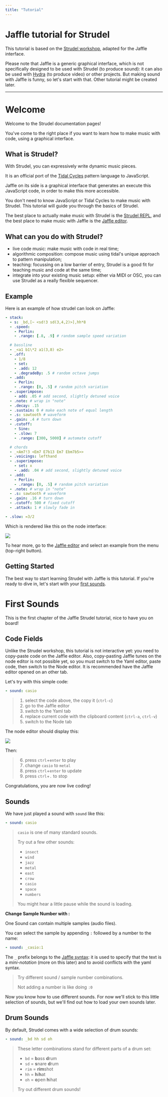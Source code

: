 ```yaml
---
title: "Tutorial"
---
```


# Jaffle tutorial for Strudel

This tutorial is based on the [Strudel workshop](https://strudel.cc/workshop/getting-started/), adapted for the Jaffle interface.

Please note that Jaffle is a generic graphical interface, which is not specifically designed to be used with Strudel (to produce sound): it can also be used with [Hydra](https://hydra.ojack.xyz/) (to produce video) or other projects. But making sound with Jaffle is funny, so let's start with that. Other tutorial might be created later.

---

# Welcome

Welcome to the Strudel documentation pages!

You've come to the right place if you want to learn how to make music with code, using a graphical interface.

## What is Strudel?

With Strudel, you can expressively write dynamic music pieces.

It is an official port of the [Tidal Cycles](https://tidalcycles.org/) pattern language to JavaScript.

Jaffle on its side is a graphical interface that generates an execute this JavaScript code, in order to make this more accessible.

You don't need to know JavaScript or Tidal Cycles to make music with Strudel.
This tutorial will guide you through the basics of Strudel.

The best place to actually make music with Strudel is the [Strudel REPL](https://strudel.cc/), and the best place to make music with Jaffle is the [Jaffle editor](https://roipoussiere.frama.io/jaffle/editor/).

## What can you do with Strudel?

- live code music: make music with code in real time;
- algorithmic composition: compose music using tidal's unique approach to pattern manipulation;
- teaching: focussing on a low barrier of entry, Strudel is a good fit for teaching music and code at the same time;
- integrate into your existing music setup: either via MIDI or OSC, you can use Strudel as a really flexible sequencer.

## Example

Here is an example of how strudel can look on Jaffle:

```yml
- stack:
  - s: _bd,[~ <sd!3 sd(3,4,2)>],hh*8
  - .speed:
    - Perlin:
    - .range: [.8, .9] # random sample speed variation

  # bassline
  - _<a1 b1\*2 a1(3,8) e2>
  - .off:
    - 1/8
    - set:
    - .add: 12
    - .degradeBy: .5 # random octave jumps
  - .add:
    - Perlin:
    - .range: [0, .5] # random pitch variation
  - .superimpose:
    - add: .05 # add second, slightly detuned voice
  - .note: # wrap in "note"
  - .decay: .15
  - .sustain: 0 # make each note of equal length
  - .s: sawtooth # waveform
  - .gain: .4 # turn down
  - .cutoff:
    - Sine:
    - .slow: 7
    - .range: [300, 5000] # automate cutoff

  # chords
  - _<Am7!3 <Em7 E7b13 Em7 Ebm7b5>>
  - .voicings: lefthand
  - .superimpose:
    - set: x
    - .add: .04 # add second, slightly detuned voice
  - .add:
    - Perlin:
    - .range: [0, .5] # random pitch variation
  - .note: # wrap in "note"
  - .s: sawtooth # waveform
  - .gain: .16 # turn down
  - .cutoff: 500 # fixed cutoff
  - .attack: 1 # slowly fade in

- .slow: =3/2
```

Which is rendered like this on the node interface:

![](../images/demo.png)

To hear more, go to the [Jaffle editor](https://roipoussiere.frama.io/jaffle/editor/) and select an
example from the menu (top-right button).

## Getting Started

The best way to start learning Strudel with Jaffle is this tutorial.
If you're ready to dive in, let's start with your [first sounds](#first-sounds).

# First Sounds

This is the first chapter of the Jaffle Strudel tutorial, nice to have you on board!

## Code Fields

Unlike the Strudel workshop, this tutorial is not interactive yet: you need to copy-paste code on
the Jaffle editor. Also, copy-pasting Jaffle tunes on the node editor is not possible yet, so you
must switch to the Yaml editor, paste code, then switch to the Node editor. It is recommended have
the Jaffle editor opened on an other tab.

Let's try with this simple code:

```yml
- sound: casio
```

> 1. select the code above, the copy it (`ctrl-c`)
> 2. go to the Jaffle editor
> 3. switch to the Yaml tab
> 4. replace current code with the clipboard content (`ctrl-a`, `ctrl-v`)
> 5. switch to the Node tab

The node editor should display this:

![](../images/intro.png)

Then:

> 6. press `ctrl`+`enter` to play
> 7. change `casio` to `metal`
> 8. press `ctrl`+`enter` to update
> 9. press `ctrl`+`.` to stop

Congratulations, you are now live coding!

## Sounds

We have just played a sound with `sound` like this:

```yml
- sound: casio
```

> `casio` is one of many standard sounds.
> 
> Try out a few other sounds:
> 
> - `insect`
> - `wind`
> - `jazz`
> - `metal`
> - `east`
> - `crow`
> - `casio`
> - `space`
> - `numbers`
>
> You might hear a little pause while the sound is loading.

**Change Sample Number with :**

One Sound can contain multiple samples (audio files).

You can select the sample by appending `:` followed by a number to the name:

```yml
- sound: _casio:1
```

The `_` prefix belongs to the [Jaffle syntax](https://roipoussiere.frama.io/jaffle/syntax/): it is used to specify that the text is a *mini-notation* (more on this later) and to avoid conflicts with the yaml syntax.

> Try different sound / sample number combinations.
>
> Not adding a number is like doing `:0`

Now you know how to use different sounds.
For now we'll stick to this little selection of sounds, but we'll find out how to load your own sounds later.

## Drum Sounds

By default, Strudel comes with a wide selection of drum sounds:

```yml
- sound: _bd hh sd oh
```

> These letter combinations stand for different parts of a drum set:
>
> - `bd` = **b**ass **d**rum
> - `sd` = **s**nare **d**rum
> - `rim` = **rim**shot
> - `hh` = **h**i**h**at
> - `oh` = **o**pen **h**ihat
> 
> Try out different drum sounds!

<!--
To change the sound character of our drums, we can use `bank` to change the drum machine:

<MiniRepl hideHeader client:visible tune={`sound("bd hh sd oh").bank("RolandTR909")`} hideHeader />

In this example `RolandTR909` is the name of the drum machine that we're using.
It is a famous drum machine for house and techno beats.

<Box>

Try changing `RolandTR909` to one of

- `AkaiLinn`
- `RhythmAce`
- `RolandTR808`
- `RolandTR707`
- `ViscoSpaceDrum`

There are a lot more, but let's keep it simple for now

🦥 Pro-Tip: Mark a name via double click. Then just copy and paste!

</Box>

## Sequences

In the last example, we already saw that you can play multiple sounds in a sequence by separating them with a space:

<MiniRepl hideHeader client:visible tune={`sound("bd hh sd hh")`} punchcard />

Notice how the currently playing sound is highlighted in the code and also visualized below.

<Box>

Try adding more sounds to the sequence!

</Box>

**The longer the sequence, the faster it runs**

<MiniRepl hideHeader client:visible tune={`sound("bd bd hh bd rim bd hh bd")`} punchcard />

The content of a sequence will be squished into what's called a cycle.

**One way to change the tempo is using `cpm`**

<MiniRepl hideHeader client:visible tune={`sound("bd bd hh bd rim bd hh bd").cpm(40)`} punchcard />

<Box>

cpm = cycles per minute

By default, the tempo is 60 cycles per minute = 1 cycle per second.

</Box>

We will look at other ways to change the tempo later!

**Add a rests in a sequence with '~'**

<MiniRepl hideHeader client:visible tune={`sound("bd hh ~ rim")`} punchcard />

**Sub-Sequences with [brackets]**

<MiniRepl hideHeader client:visible tune={`sound("bd [hh hh] sd [hh bd]")`} punchcard />

<Box>

Try adding more sounds inside a bracket!

</Box>

Similar to the whole sequence, the content of a sub-sequence will be squished to the its own length.

**Multiplication: Speed things up**

<MiniRepl hideHeader client:visible tune={`sound("bd hh*2 rim hh*3")`} punchcard />

**Multiplication: Speed up sequences**

<MiniRepl hideHeader client:visible tune={`sound("bd [hh rim]*2")`} punchcard />

**Multiplication: Speeeeeeeeed things up**

<MiniRepl hideHeader client:visible tune={`sound("bd hh*16 rim hh*8")`} punchcard />

<Box>

Pitch = really fast rhythm

</Box>

**Sub-Sub-Sequences with [[brackets]]**

<MiniRepl hideHeader client:visible tune={`sound("bd [[rim rim] hh]")`} punchcard />

<Box>

You can go as deep as you want!

</Box>

**Play sequences in parallel with comma**

<MiniRepl hideHeader client:visible tune={`sound("hh hh hh, bd casio")`} punchcard />

You can use as many commas as you want:

<MiniRepl hideHeader client:visible tune={`sound("hh hh hh, bd bd, ~ casio")`} punchcard />

Commas can also be used inside sub-sequences:

<MiniRepl hideHeader client:visible tune={`sound("hh hh hh, bd [bd,casio]")`} punchcard />

<Box>

Notice how the 2 above are the same?

It is quite common that there are many ways to express the same idea.

</Box>

**Multiple Lines with backticks**

<MiniRepl
  hideHeader
  client:visible
  tune={`sound(\`bd*2, ~ cp, 
~ ~ ~ oh, hh*4,
[~ casio]*2\`)`}
  punchcard
/>

**selecting sample numbers separately**

Instead of using ":", we can also use the `n` function to select sample numbers:

<MiniRepl hideHeader client:visible tune={`n("0 1 [4 2] 3*2").sound("jazz")`} punchcard />

This is shorter and more readable than:

<MiniRepl hideHeader client:visible tune={`sound("jazz:0 jazz:1 [jazz:4 jazz:2] jazz:3*2")`} punchcard />

## Recap

Now we've learned the basics of the so called Mini-Notation, the rhythm language of Tidal.
This is what we've leared so far:

| Concept           | Syntax   | Example                                                                          |
| ----------------- | -------- | -------------------------------------------------------------------------------- |
| Sequence          | space    | <MiniRepl hideHeader client:visible tune={`sound("bd bd sd hh")`} />             |
| Sample Number     | :x       | <MiniRepl hideHeader client:visible tune={`sound("hh:0 hh:1 hh:2 hh:3")`} />     |
| Rests             | ~        | <MiniRepl hideHeader client:visible tune={`sound("metal ~ jazz jazz:1")`} />     |
| Sub-Sequences     | \[\]     | <MiniRepl hideHeader client:visible tune={`sound("bd wind [metal jazz] hh")`} /> |
| Sub-Sub-Sequences | \[\[\]\] | <MiniRepl hideHeader client:visible tune={`sound("bd [metal [jazz sd]]")`} />    |
| Speed up          | \*       | <MiniRepl hideHeader client:visible tune={`sound("bd sd*2 cp*3")`} />            |
| Parallel          | ,        | <MiniRepl hideHeader client:visible tune={`sound("bd*2, hh*2 [hh oh]")`} />      |

The Mini-Notation is usually used inside some function. These are the functions we've seen so far:

| Name  | Description                         | Example                                                                            |
| ----- | ----------------------------------- | ---------------------------------------------------------------------------------- |
| sound | plays the sound of the given name   | <MiniRepl hideHeader client:visible tune={`sound("bd sd")`} />                     |
| bank  | selects the sound bank              | <MiniRepl hideHeader client:visible tune={`sound("bd sd").bank("RolandTR909")`} /> |
| cpm   | sets the tempo in cycles per minute | <MiniRepl hideHeader client:visible tune={`sound("bd sd").cpm(90)`} />             |
| n     | select sample number                | <MiniRepl hideHeader client:visible tune={`n("0 1 4 2").sound("jazz")`} />         |

## Examples

**Basic rock beat**

<MiniRepl hideHeader client:visible tune={`sound("bd sd, hh*4").bank("RolandTR505").cpm(100/2)`} punchcard />

**Classic house**

<MiniRepl hideHeader client:visible tune={`sound("bd*2, ~ cp, [~ hh]*2").bank("RolandTR909")`} punchcard />

<Box>

Notice that the two patterns are extremely similar.
Certain drum patterns are reused across genres.

</Box>

We Will Rock you

<MiniRepl hideHeader client:visible tune={`sound("bd*2 cp").bank("RolandTR707").cpm(81/2)`} punchcard />

**Yellow Magic Orchestra - Firecracker**

<MiniRepl
  hideHeader
  client:visible
  tune={`sound("bd sd, ~ ~ ~ hh ~ hh ~ ~, ~ perc ~ perc:1*2")
.bank("RolandCompurhythm1000")`}
  punchcard
/>

**Imitation of a 16 step sequencer**

<MiniRepl
  hideHeader
  client:visible
  tune={`sound(\`
[~  ~  oh ~ ] [~  ~  ~  ~ ] [~  ~  ~  ~ ] [~  ~  ~  ~ ],
[hh hh ~  ~ ] [hh ~  hh ~ ] [hh ~  hh ~ ] [hh ~  hh ~ ],
[~  ~  ~  ~ ] [cp ~  ~  ~ ] [~  ~  ~  ~ ] [cp ~  ~  ~ ],
[bd ~  ~  ~ ] [~  ~  ~  bd] [~  ~  bd ~ ] [~  ~  ~  bd]
\`).cpm(90/4)`}
  punchcard
/>

**Another one**

<MiniRepl
  hideHeader
  client:visible
  tune={`sound(\`
[~  ~  ~  ~ ] [~  ~  ~  ~ ] [~  ~  ~  ~ ] [~  ~  oh:1 ~ ],
[hh hh hh hh] [hh hh hh hh] [hh hh hh hh] [hh hh ~  ~ ],
[~  ~  ~  ~ ] [cp ~  ~  ~ ] [~  ~  ~  ~ ] [~  cp ~  ~ ],
[bd bd ~  ~ ] [~  ~  bd ~ ] [bd bd ~ bd ] [~  ~  ~  ~ ]
\`).bank("RolandTR808").cpm(88/4)`}
  punchcard
/>

**Not your average drums**

<MiniRepl
  hideHeader
  client:visible
  tune={`s(\`jazz*2, 
insect [crow metal] ~ ~, 
~ space:4 ~ space:1,
~ wind\`)
.cpm(100/2)`}
  punchcard
/>

Now that we know the basics of how to make beats, let's look at how we can play [notes](/workshop/first-notes)

---

# First Notes

Let's look at how we can play notes

## numbers and notes

**play notes with numbers**

<MiniRepl
  hideHeader
  client:visible
  tune={`note("48 52 55 59").sound("piano")`}
  claviature
  claviatureLabels={Object.fromEntries(
    Array(49)
      .fill()
      .map((_, i) => [midi2note(i + 36), i + 36]),
  )}
/>

<Box>

Try out different numbers!

Try decimal numbers, like 55.5

</Box>

**play notes with letters**

<MiniRepl
  hideHeader
  client:visible
  tune={`note("c e g b").sound("piano")`}
  claviature
  claviatureLabels={Object.fromEntries(['c3', 'd3', 'e3', 'f3', 'g3', 'a3', 'b3'].map((n) => [n, n.split('')[0]]))}
/>

<Box>

Try out different letters (a - g).

Can you find melodies that are actual words? Hint: ☕ 😉 ⚪

</Box>

**add flats or sharps to play the black keys**

<MiniRepl
  hideHeader
  client:visible
  tune={`note("db eb gb ab bb").sound("piano")`}
  claviature
  claviatureLabels={Object.fromEntries(
    ['db3', 'eb3', 'gb3', 'ab3', 'bb3'].map((n) => [n, n.split('').slice(0, 2).join('')]),
  )}
/>

<MiniRepl
  hideHeader
  client:visible
  tune={`note("c# d# f# g# a#").sound("piano")`}
  claviature
  claviatureLabels={Object.fromEntries(
    ['c#3', 'd#3', 'f#3', 'g#3', 'a#3'].map((n) => [n, n.split('').slice(0, 2).join('')]),
  )}
/>

**play notes with letters in different octaves**

<MiniRepl
  hideHeader
  client:visible
  tune={`note("c2 e3 g4 b5").sound("piano")`}
  claviature
  claviatureLabels={Object.fromEntries(['c1', 'c2', 'c3', 'c4', 'c5'].map((n) => [n, n]))}
  claviatureLabels={Object.fromEntries(
    Array(49)
      .fill()
      .map((_, i) => [midi2note(i + 36), midi2note(i + 36)]),
  )}
/>

<Box>

Try out different octaves (1-8)

</Box>

If you are not comfortable with the note letter system, it should be easier to use numbers instead.
Most of the examples below will use numbers for that reason.
We will also look at ways to make it easier to play the right notes later.

## changing the sound

Just like with unpitched sounds, we can change the sound of our notes with `sound`:

<MiniRepl hideHeader client:visible tune={`note("36 43, 52 59 62 64").sound("piano")`} />

{/* c2 g2, e3 b3 d4 e4 */}

<Box>

Try out different sounds:

- gm_electric_guitar_muted
- gm_acoustic_bass
- gm_voice_oohs
- gm_blown_bottle
- sawtooth
- square
- triangle
- how about bd, sd or hh?
- remove `.sound('...')` completely

</Box>

**switch between sounds**

<MiniRepl
  hideHeader
  client:visible
  tune={`note("48 67 63 [62, 58]")
.sound("piano gm_electric_guitar_muted")`}
/>

**stack multiple sounds**

<MiniRepl
  hideHeader
  client:visible
  tune={`note("48 67 63 [62, 58]")
.sound("piano, gm_electric_guitar_muted")`}
/>

<Box>

The `note` and `sound` patterns are combined!

We will see more ways to combine patterns later..

</Box>

## Longer Sequences

**Divide sequences with `/` to slow them down**

{/* [c2 bb1 f2 eb2] */}

<MiniRepl hideHeader client:visible tune={`note("[36 34 41 39]/4").sound("gm_acoustic_bass")`} punchcard />

<Box>

The `/4` plays the sequence in brackets over 4 cycles (=4s).

So each of the 4 notes is 1s long.

Try adding more notes inside the brackets and notice how it gets faster.

</Box>

Because it is so common to just play one thing per cycle, you can..

**Play one per cycle with \< \>**

<MiniRepl hideHeader client:visible tune={`note("<36 34 41 39>").sound("gm_acoustic_bass")`} punchcard />

<Box>

Try adding more notes inside the brackets and notice how it does **not** get faster.

</Box>

**Play one sequence per cycle**

{/* <[c2 c3]*4 [bb1 bb2]*4 [f2 f3]*4 [eb2 eb3]*4>/2 */}

<MiniRepl
  hideHeader
  client:visible
  tune={`note("<[36 48]*4 [34 46]*4 [41 53]*4 [39 51]*4>/2")
.sound("gm_acoustic_bass")`}
  punchcard
/>

**Alternate between multiple things**

<MiniRepl
  hideHeader
  client:visible
  tune={`note("60 <63 62 65 63>")
.sound("gm_xylophone")`}
  punchcard
/>

This is also useful for unpitched sounds:

<MiniRepl
  hideHeader
  client:visible
  tune={`sound("bd*2, ~ <sd cp>, [~ hh]*2")
.bank("RolandTR909")`}
  punchcard
/>

## Scales

Finding the right notes can be difficult.. Scales are here to help:

<MiniRepl
  hideHeader
  client:visible
  tune={`n("0 2 4 <[6,8] [7,9]>")
.scale("C:minor").sound("piano")`}
  punchcard
/>

<Box>

Try out different numbers. Any number should sound good!

Try out different scales:

- C:major
- A2:minor
- D:dorian
- G:mixolydian
- A2:minor:pentatonic
- F:major:pentatonic

</Box>

**automate scales**

Just like anything, we can automate the scale with a pattern:

<MiniRepl
  hideHeader
  client:visible
  tune={`n("<0 -3>, 2 4 <[6,8] [7,9]>")
.scale("<C:major D:mixolydian>/4")
.sound("piano")`}
  punchcard
/>

<Box>

If you have no idea what these scale mean, don't worry.
These are just labels for different sets of notes that go well together.

Take your time and you'll find scales you like!

</Box>

## Repeat & Elongate

**Elongate with @**

<MiniRepl hideHeader client:visible tune={`note("c@3 eb").sound("gm_acoustic_bass")`} punchcard />

<Box>

Not using `@` is like using `@1`. In the above example, c is 3 units long and eb is 1 unit long.

Try changing that number!

</Box>

**Elongate within sub-sequences**

<MiniRepl
  hideHeader
  client:visible
  tune={`n("<[4@2 4] [5@2 5] [6@2 6] [5@2 5]>*2")
.scale("<C2:mixolydian F2:mixolydian>/4")
.sound("gm_acoustic_bass")`}
  punchcard
/>

<Box>

This groove is called a `shuffle`.
Each beat has two notes, where the first is twice as long as the second.
This is also sometimes called triplet swing. You'll often find it in blues and jazz.

</Box>

**Replicate**

<MiniRepl hideHeader client:visible tune={`note("c!2 [eb,<g a bb a>]").sound("piano")`} punchcard />

<Box>

Try switching between `!`, `*` and `@`

What's the difference?

</Box>

## Recap

Let's recap what we've learned in this chapter:

| Concept   | Syntax | Example                                                             |
| --------- | ------ | ------------------------------------------------------------------- |
| Slow down | \/     | <MiniRepl hideHeader client:visible tune={`note("[c a f e]/2")`} /> |
| Alternate | \<\>   | <MiniRepl hideHeader client:visible tune={`note("c <e g>")`} />     |
| Elongate  | @      | <MiniRepl hideHeader client:visible tune={`note("c@3 e")`} />       |
| Replicate | !      | <MiniRepl hideHeader client:visible tune={`note("c!3 e")`} />       |

New functions:

| Name  | Description                         | Example                                                                                      |
| ----- | ----------------------------------- | -------------------------------------------------------------------------------------------- |
| note  | set pitch as number or letter       | <MiniRepl hideHeader client:visible tune={`note("b g e c").sound("piano")`} />               |
| scale | interpret `n` as scale degree       | <MiniRepl hideHeader client:visible tune={`n("6 4 2 0").scale("C:minor").sound("piano")`} /> |
| stack | play patterns in parallel (read on) | <MiniRepl hideHeader client:visible tune={`stack(s("bd sd"),note("c eb g"))`} />             |

## Examples

**Classy Bassline**

<MiniRepl
  hideHeader
  client:visible
  tune={`note("<[c2 c3]*4 [bb1 bb2]*4 [f2 f3]*4 [eb2 eb3]*4>/2")
.sound("gm_synth_bass_1")
.lpf(800) // <-- we'll learn about this soon`}
/>

**Classy Melody**

<MiniRepl
  hideHeader
  client:visible
  tune={`n(\`<
[~ 0] 2 [0 2] [~ 2]
[~ 0] 1 [0 1] [~ 1]
[~ 0] 3 [0 3] [~ 3]
[~ 0] 2 [0 2] [~ 2]
>*2\`).scale("C4:minor")
.sound("gm_synth_strings_1")`}
/>

**Classy Drums**

<MiniRepl
  hideHeader
  client:visible
  tune={`sound("bd*2, ~ <sd cp>, [~ hh]*2")
.bank("RolandTR909")`}
/>

**If there just was a way to play all the above at the same time.......**

<Box>

It's called `stack` 😙

</Box>

<MiniRepl
  hideHeader
  client:visible
  tune={`stack(
  note("<[c2 c3]*4 [bb1 bb2]*4 [f2 f3]*4 [eb2 eb3]*4>/2")
  .sound("gm_synth_bass_1").lpf(800),
  n(\`<
  [~ 0] 2 [0 2] [~ 2]
  [~ 0] 1 [0 1] [~ 1]
  [~ 0] 3 [0 3] [~ 3]
  [~ 0] 2 [0 2] [~ 2]
  >*2\`).scale("C4:minor")
  .sound("gm_synth_strings_1"),
  sound("bd*2, ~ <sd cp>, [~ hh]*2")
  .bank("RolandTR909")
)`}
/>

This is starting to sound like actual music! We have sounds, we have notes, now the last piece of the puzzle is missing: [effects](/workshop/first-effects)

---

# First Effects

import Box from '@components/Box.astro';

We have sounds, we have notes, now let's look at effects!

## Some basic effects

**low-pass filter**

<MiniRepl
  hideHeader
  client:visible
  tune={`note("<[c2 c3]*4 [bb1 bb2]*4 [f2 f3]*4 [eb2 eb3]*4>/2")
.sound("sawtooth").lpf(800)`}
/>

<Box>

lpf = **l**ow **p**ass **f**ilter

- Change lpf to 200. Notice how it gets muffled. Think of it as standing in front of the club with the door closed 🚪.
- Now let's open the door... change it to 5000. Notice how it gets brighter ✨🪩

</Box>

**pattern the filter**

<MiniRepl
  hideHeader
  client:visible
  tune={`note("<[c2 c3]*4 [bb1 bb2]*4 [f2 f3]*4 [eb2 eb3]*4>/2")
.sound("sawtooth").lpf("200 1000")`}
/>

<Box>

- Try adding more values
- Notice how the pattern in lpf does not change the overall rhythm

We will learn how to automate with waves later...

</Box>

**vowel**

<MiniRepl
  hideHeader
  client:visible
  tune={`note("<[c3,g3,e4] [bb2,f3,d4] [a2,f3,c4] [bb2,g3,eb4]>/2")
.sound("sawtooth").vowel("<a e i o>/2")`}
/>

**gain**

<MiniRepl
  hideHeader
  client:visible
  tune={`stack(
  sound("hh*8").gain("[.25 1]*2"),
  sound("bd*2,~ sd:1")
) `}
  punchcard
/>

<Box>

Rhythm is all about dynamics!

- Remove `.gain(...)` and notice how flat it sounds.
- Bring it back by undoing (ctrl+z)

</Box>

**stacks within stacks**

Let's combine all of the above into a little tune:

<MiniRepl
  hideHeader
  client:visible
  tune={`stack(
  stack(
    sound("hh*8").gain("[.25 1]*2"),
    sound("bd*2,~ sd:1")
  ),
  note("<[c2 c3]*4 [bb1 bb2]*4 [f2 f3]*4 [eb2 eb3]*4>/2")
  .sound("sawtooth").lpf("200 1000"),
  note("<[c3,g3,e4] [bb2,f3,d4] [a2,f3,c4] [bb2,g3,eb4]>/2")
  .sound("sawtooth").vowel("<a e i o>/2")
) `}
/>

<Box>

Try to identify the individual parts of the stacks, pay attention to where the commas are.
The 3 parts (drums, bassline, chords) are exactly as earlier, just stacked together, separated by comma.

</Box>

**shape the sound with an adsr envelope**

<MiniRepl
  hideHeader
  client:visible
  tune={`note("<c3 bb2 f3 eb3>")
.sound("sawtooth").lpf(600)
.attack(.1)
.decay(.1)
.sustain(.25)
.release(.2)`}
/>

<Box>

Try to find out what the numbers do.. Compare the following

- attack: `.5` vs `0`
- decay: `.5` vs `0`
- sustain: `1` vs `.25` vs `0`
- release: `0` vs `.5` vs `1`

Can you guess what they do?

</Box>

<QA q="Click to see solution" client:visible>

- attack: time it takes to fade in
- decay: time it takes to fade to sustain
- sustain: level after decay
- release: time it takes to fade out after note is finished

![ADSR](https://upload.wikimedia.org/wikipedia/commons/thumb/e/ea/ADSR_parameter.svg/1920px-ADSR_parameter.svg.png)

</QA>

**adsr short notation**

<MiniRepl
  hideHeader
  client:visible
  tune={`note("<c3 bb2 f3 eb3>")
.sound("sawtooth").lpf(600)
.adsr(".1:.1:.5:.2")
`}
/>

**delay**

<MiniRepl
  hideHeader
  client:visible
  tune={`stack(
  note("~ [<[d3,a3,f4]!2 [d3,bb3,g4]!2> ~]")
  .sound("gm_electric_guitar_muted"),
  sound("<bd rim>").bank("RolandTR707")
).delay(".5")`}
/>

<Box>

Try some `delay` values between 0 and 1. Btw, `.5` is short for `0.5`

What happens if you use `.delay(".8:.125")` ? Can you guess what the second number does?

What happens if you use `.delay(".8:.06:.8")` ? Can you guess what the third number does?

</Box>

<QA q="Lösung anzeigen" client:visible>

`delay("a:b:c")`:

- a: delay volume
- b: delay time
- c: feedback (smaller number = quicker fade)

</QA>

**room aka reverb**

<MiniRepl
  hideHeader
  client:visible
  tune={`n("<4 [3@3 4] [<2 0> ~@16] ~>/2")
.scale("D4:minor").sound("gm_accordion:2")
.room(2)`}
/>

<Box>

Try different values!

Add a delay too!

</Box>

**little dub tune**

<MiniRepl
  hideHeader
  client:visible
  tune={`stack(
  note("~ [<[d3,a3,f4]!2 [d3,bb3,g4]!2> ~]")
  .sound("gm_electric_guitar_muted").delay(.5),
  sound("<bd rim>").bank("RolandTR707").delay(.5),
  n("<4 [3@3 4] [<2 0> ~@16] ~>/2")
  .scale("D4:minor").sound("gm_accordion:2")
  .room(2).gain(.5)
)`}
/>

Let's add a bass to make this complete:

<MiniRepl
  hideHeader
  client:visible
  tune={`stack(
  note("~ [<[d3,a3,f4]!2 [d3,bb3,g4]!2> ~]")
  .sound("gm_electric_guitar_muted").delay(.5),
  sound("<bd rim>").bank("RolandTR707").delay(.5),
  n("<4 [3@3 4] [<2 0> ~@16] ~>/2")
  .scale("D4:minor").sound("gm_accordion:2")
  .room(2).gain(.4),
  n("<0 [~ 0] 4 [3 2] [0 ~] [0 ~] <0 2> ~>*2")
  .scale("D2:minor")
  .sound("sawtooth,triangle").lpf(800)
)`}
/>

<Box>

Try adding `.hush()` at the end of one of the patterns in the stack...

</Box>

**pan**

<MiniRepl
  hideHeader
  client:visible
  tune={`sound("numbers:1 numbers:2 numbers:3 numbers:4")
.pan("0 0.3 .6 1")
.slow(2)`}
/>

**speed**

<MiniRepl hideHeader client:visible tune={`sound("bd rim").speed("<1 2 -1 -2>").room(.2)`} />

**fast and slow**

We can use `fast` and `slow` to change the tempo of a pattern outside of Mini-Notation:

<MiniRepl hideHeader client:visible tune={`sound("bd*2,~ rim").slow(2)`} />

<Box>

Change the `slow` value. Try replacing it with `fast`.

What happens if you use a pattern like `.fast("<1 [2 4]>")`?

</Box>

By the way, inside Mini-Notation, `fast` is `*` and `slow` is `/`.

<MiniRepl hideHeader client:visible tune={`sound("[bd*2,~ rim]*<1 [2 4]>")`} />

## automation with signals

Instead of changing values stepwise, we can also control them with signals:

<MiniRepl hideHeader client:visible tune={`sound("hh*16").gain(sine)`} punchcard punchcardLabels={false} />

<Box>

The basic waveforms for signals are `sine`, `saw`, `square`, `tri` 🌊

Try also random signals `rand` and `perlin`!

The gain is visualized as transparency in the pianoroll.

</Box>

**setting a range**

By default, waves oscillate between 0 to 1. We can change that with `range`:

<MiniRepl hideHeader client:visible tune={`sound("hh*8").lpf(saw.range(500, 2000))`} />

<Box>

What happens if you flip the range values?

</Box>

We can change the automation speed with slow / fast:

<MiniRepl
  hideHeader
  client:visible
  tune={`note("<[c2 c3]*4 [bb1 bb2]*4 [f2 f3]*4 [eb2 eb3]*4>/2")
.sound("sawtooth")
.lpf(sine.range(100, 2000).slow(8))`}
/>

<Box>

The whole automation will now take 8 cycles to repeat.

</Box>

## Recap

| name  | example                                                                                            |
| ----- | -------------------------------------------------------------------------------------------------- |
| lpf   | <MiniRepl hideHeader client:visible tune={`note("c2 c3").s("sawtooth").lpf("<400 2000>")`} />      |
| vowel | <MiniRepl hideHeader client:visible tune={`note("c3 eb3 g3").s("sawtooth").vowel("<a e i o>")`} /> |
| gain  | <MiniRepl hideHeader client:visible tune={`s("hh*8").gain("[.25 1]*2")`} />                        |
| delay | <MiniRepl hideHeader client:visible tune={`s("bd rim").delay(.5)`} />                              |
| room  | <MiniRepl hideHeader client:visible tune={`s("bd rim").room(.5)`} />                               |
| pan   | <MiniRepl hideHeader client:visible tune={`s("bd rim").pan("0 1")`} />                             |
| speed | <MiniRepl hideHeader client:visible tune={`s("bd rim").speed("<1 2 -1 -2>")`} />                   |
| range | <MiniRepl hideHeader client:visible tune={`s("hh*16").lpf(saw.range(200,4000))`} />                |

Let us now take a look at some of Tidal's typical [pattern effects](/workshop/pattern-effects).

---

# Pattern Effects

Up until now, most of the functions we've seen are what other music programs are typically capable of: sequencing sounds, playing notes, controlling effects.

In this chapter, we are going to look at functions that are more unique to tidal.

**reverse patterns with rev**

<MiniRepl hideHeader client:visible tune={`n("0 1 [4 3] 2").sound("jazz").rev()`} />

**play pattern left and modify it right with jux**

<MiniRepl hideHeader client:visible tune={`n("0 1 [4 3] 2").sound("jazz").jux(rev)`} />

This is the same as:

<MiniRepl
  hideHeader
  client:visible
  tune={`stack(
  n("0 1 [4 3] 2").sound("jazz").pan(0),
  n("0 1 [4 3] 2").sound("jazz").pan(1).rev()
)`}
/>

Let's visualize what happens here:

<MiniRepl
  hideHeader
  client:visible
  tune={`stack(
  n("0 1 [4 3] 2").sound("jazz").pan(0).color("cyan"),
  n("0 1 [4 3] 2").sound("jazz").pan(1).color("magenta").rev()
)`}
  punchcard
/>

<Box>

Try commenting out one of the two by adding `//` before a line

</Box>

**multiple tempos**

<MiniRepl hideHeader client:visible tune={`note("c2, eb3 g3 [bb3 c4]").sound("piano").slow("1,2,3")`} />

This is like doing

<MiniRepl
  hideHeader
  client:visible
  tune={`stack(
  note("c2, eb3 g3 [bb3 c4]").s("piano").slow(1).color('cyan'),
  note("c2, eb3 g3 [bb3 c4]").s("piano").slow(2).color('magenta'),
  note("c2, eb3 g3 [bb3 c4]").s("piano").slow(3).color('yellow')
)`}
  punchcard
/>

<Box>

Try commenting out one or more by adding `//` before a line

</Box>

**add**

<MiniRepl
  hideHeader
  client:visible
  tune={`note("c2 [eb3,g3]".add("<0 <1 -1>>"))
.color("<cyan <magenta yellow>>").adsr("[.1 0]:.2:[1 0]")
.sound("gm_acoustic_bass").room(.5)`}
  punchcard
/>

<Box>

If you add a number to a note, the note will be treated as if it was a number

</Box>

We can add as often as we like:

<MiniRepl
  hideHeader
  client:visible
  tune={`note("c2 [eb3,g3]".add("<0 <1 -1>>").add("0,7"))
.color("<cyan <magenta yellow>>").adsr("[.1 0]:.2:[1 0]")
.sound("gm_acoustic_bass").room(.5)`}
  punchcard
/>

**add with scale**

<MiniRepl
  hideHeader
  client:visible
  tune={`n("<0 [2 4] <3 5> [~ <4 1>]>*2".add("<0 [0,2,4]>/4"))
.scale("C5:minor").release(.5)
.sound("gm_xylophone").room(.5)`}
  punchcard
/>

**time to stack**

<MiniRepl
  hideHeader
  client:visible
  tune={`stack(
  n("<0 [2 4] <3 5> [~ <4 1>]>*2".add("<0 [0,2,4]>/4"))
  .scale("C5:minor")
  .sound("gm_xylophone")
  .room(.4).delay(.125),
  note("c2 [eb3,g3]".add("<0 <1 -1>>"))
  .adsr("[.1 0]:.2:[1 0]")
  .sound("gm_acoustic_bass")
  .room(.5),
  n("0 1 [2 3] 2").sound("jazz").jux(rev).slow(2)
)`}
/>

**ply**

<MiniRepl hideHeader client:visible tune={`sound("hh, bd rim").bank("RolandTR707").ply(2)`} punchcard />

this is like writing:

<MiniRepl hideHeader client:visible tune={`sound("hh*2, bd*2 rim*2").bank("RolandTR707")`} punchcard />

<Box>

Try patterning the `ply` function, for example using `"<1 2 1 3>"`

</Box>

**off**

<MiniRepl
  hideHeader
  client:visible
  tune={`n("<0 [4 <3 2>] <2 3> [~ 1]>"
  .off(1/8, x=>x.add(4))
  //.off(1/4, x=>x.add(7))
).scale("<C5:minor Db5:mixolydian>/4")
.s("triangle").room(.5).ds(".1:0").delay(.5)`}
  punchcard
/>

<Box>

In the notation `x=>x.`, the `x` is the shifted pattern, which where modifying.

</Box>

off is also useful for sounds:

<MiniRepl
  hideHeader
  client:visible
  tune={`s("bd sd,[~ hh]*2").bank("CasioRZ1")
  .off(1/8, x=>x.speed(1.5).gain(.25))`}
/>

| name | description                    | example                                                                                        |
| ---- | ------------------------------ | ---------------------------------------------------------------------------------------------- |
| rev  | reverse                        | <MiniRepl hideHeader client:visible tune={`n("0 2 4 6").scale("C:minor").rev()`} />            |
| jux  | split left/right, modify right | <MiniRepl hideHeader client:visible tune={`n("0 2 4 6").scale("C:minor").jux(rev)`} />         |
| add  | add numbers / notes            | <MiniRepl hideHeader client:visible tune={`n("0 2 4 6".add("<0 1 2 1>")).scale("C:minor")`} /> |
| ply  | speed up each event n times    | <MiniRepl hideHeader client:visible tune={`s("bd sd").ply("<1 2 3>")`} />                      |
| off  | copy, shift time & modify      | <MiniRepl hideHeader client:visible tune={`s("bd sd, hh*4").off(1/8, x=>x.speed(2))`} />       |

---

# Workshop Recap

This page is just a listing of all functions covered in the workshop!

## Mini Notation

| Concept           | Syntax   | Example                                                                          |
| ----------------- | -------- | -------------------------------------------------------------------------------- |
| Sequence          | space    | <MiniRepl hideHeader client:visible tune={`sound("bd bd sn hh")`} />             |
| Sample Number     | :x       | <MiniRepl hideHeader client:visible tune={`sound("hh:0 hh:1 hh:2 hh:3")`} />     |
| Rests             | ~        | <MiniRepl hideHeader client:visible tune={`sound("metal ~ jazz jazz:1")`} />     |
| Sub-Sequences     | \[\]     | <MiniRepl hideHeader client:visible tune={`sound("bd wind [metal jazz] hh")`} /> |
| Sub-Sub-Sequences | \[\[\]\] | <MiniRepl hideHeader client:visible tune={`sound("bd [metal [jazz sn]]")`} />    |
| Speed up          | \*       | <MiniRepl hideHeader client:visible tune={`sound("bd sn*2 cp*3")`} />            |
| Parallel          | ,        | <MiniRepl hideHeader client:visible tune={`sound("bd*2, hh*2 [hh oh]")`} />      |
| Slow down         | \/       | <MiniRepl hideHeader client:visible tune={`note("[c a f e]/2")`} />              |
| Alternate         | \<\>     | <MiniRepl hideHeader client:visible tune={`note("c <e g>")`} />                  |
| Elongate          | @        | <MiniRepl hideHeader client:visible tune={`note("c@3 e")`} />                    |
| Replicate         | !        | <MiniRepl hideHeader client:visible tune={`note("c!3 e")`} />                    |

## Sounds

| Name  | Description                       | Example                                                                            |
| ----- | --------------------------------- | ---------------------------------------------------------------------------------- |
| sound | plays the sound of the given name | <MiniRepl hideHeader client:visible tune={`sound("bd sd")`} />                     |
| bank  | selects the sound bank            | <MiniRepl hideHeader client:visible tune={`sound("bd sd").bank("RolandTR909")`} /> |
| n     | select sample number              | <MiniRepl hideHeader client:visible tune={`n("0 1 4 2").sound("jazz")`} />         |

## Notes

| Name      | Description                   | Example                                                                                      |
| --------- | ----------------------------- | -------------------------------------------------------------------------------------------- |
| note      | set pitch as number or letter | <MiniRepl hideHeader client:visible tune={`note("b g e c").sound("piano")`} />               |
| n + scale | set note in scale             | <MiniRepl hideHeader client:visible tune={`n("6 4 2 0").scale("C:minor").sound("piano")`} /> |
| stack     | play patterns in parallel     | <MiniRepl hideHeader client:visible tune={`stack(s("bd sd"),note("c eb g"))`} />             |

## Audio Effects

| name  | example                                                                                            |
| ----- | -------------------------------------------------------------------------------------------------- |
| lpf   | <MiniRepl hideHeader client:visible tune={`note("c2 c3").s("sawtooth").lpf("<400 2000>")`} />      |
| vowel | <MiniRepl hideHeader client:visible tune={`note("c3 eb3 g3").s("sawtooth").vowel("<a e i o>")`} /> |
| gain  | <MiniRepl hideHeader client:visible tune={`s("hh*8").gain("[.25 1]*2")`} />                        |
| delay | <MiniRepl hideHeader client:visible tune={`s("bd rim").delay(.5)`} />                              |
| room  | <MiniRepl hideHeader client:visible tune={`s("bd rim").room(.5)`} />                               |
| pan   | <MiniRepl hideHeader client:visible tune={`s("bd rim").pan("0 1")`} />                             |
| speed | <MiniRepl hideHeader client:visible tune={`s("bd rim").speed("<1 2 -1 -2>")`} />                   |
| range | <MiniRepl hideHeader client:visible tune={`s("hh*16").lpf(saw.range(200,4000))`} />                |

## Pattern Effects

| name | description                         | example                                                                                        |
| ---- | ----------------------------------- | ---------------------------------------------------------------------------------------------- |
| cpm  | sets the tempo in cycles per minute | <MiniRepl hideHeader client:visible tune={`sound("bd sd").cpm(90)`} />                         |
| fast | speed up                            | <MiniRepl hideHeader client:visible tune={`sound("bd sd").fast(2)`} />                         |
| slow | slow down                           | <MiniRepl hideHeader client:visible tune={`sound("bd sd").slow(2)`} />                         |
| rev  | reverse                             | <MiniRepl hideHeader client:visible tune={`n("0 2 4 6").scale("C:minor").rev()`} />            |
| jux  | split left/right, modify right      | <MiniRepl hideHeader client:visible tune={`n("0 2 4 6").scale("C:minor").jux(rev)`} />         |
| add  | add numbers / notes                 | <MiniRepl hideHeader client:visible tune={`n("0 2 4 6".add("<0 1 2 1>")).scale("C:minor")`} /> |
| ply  | speed up each event n times         | <MiniRepl hideHeader client:visible tune={`s("bd sd").ply("<1 2 3>")`} />                      |
| off  | copy, shift time & modify           | <MiniRepl hideHeader client:visible tune={`s("bd sd, hh*4").off(1/8, x=>x.speed(2))`} />       |

-->
